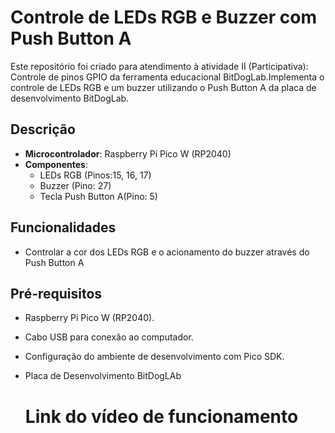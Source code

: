 
# Controle de LEDs RGB e Buzzer com Push Button A

Este repositório foi criado para atendimento à atividade II (Participativa): Controle de pinos GPIO da ferramenta educacional BitDogLab.Implementa o controle de LEDs RGB e um buzzer utilizando o Push Button A da placa de desenvolvimento BitDogLab. 

## Descrição

- **Microcontrolador**: Raspberry Pi Pico W (RP2040)
- **Componentes**:
  - LEDs RGB (Pinos:15, 16, 17)
  - Buzzer (Pino: 27)
  - Tecla Push Button A(Pino: 5)
 

## Funcionalidades

- Controlar a cor dos LEDs RGB e o acionamento do buzzer através do Push Button A


## Pré-requisitos

- Raspberry Pi Pico W (RP2040).
- Cabo USB para conexão ao computador.
- Configuração do ambiente de desenvolvimento com Pico SDK.
- Placa de Desenvolvimento BitDogLAb

  # Link do vídeo de funcionamento
  
